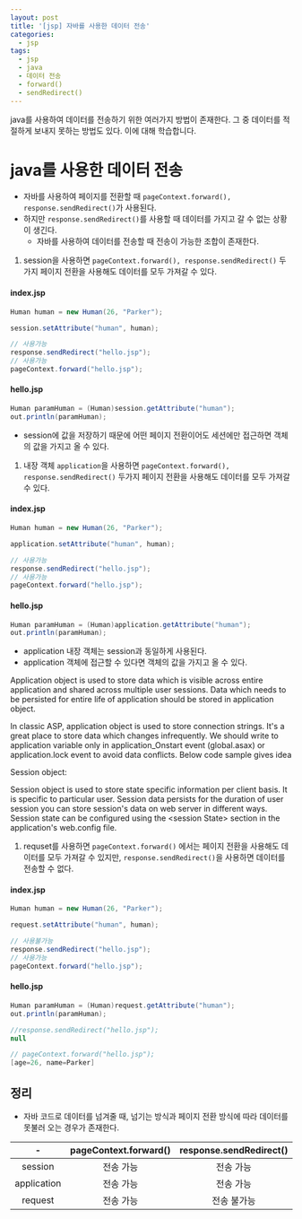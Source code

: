 ```yaml
---
layout: post
title: '[jsp] 자바를 사용한 데이터 전송'
categories:
  - jsp
tags:
  - jsp
  - java
  - 데이터 전송
  - forward()
  - sendRedirect()
---
```


java를 사용하여 데이터를 전송하기 위한 여러가지 방법이 존재한다.
그 중 데이터를 적절하게 보내지 못하는 방법도 있다. 이에 대해 학습합니다.

# java를 사용한 데이터 전송

- 자바를 사용하여 페이지를 전환할 때 ```pageContext.forward(), response.sendRedirect()```가 사용된다.
- 하지만 ```response.sendRedirect()```를 사용할 때 데이터를 가지고 갈 수 없는 상황이 생긴다.
  - 자바를 사용하여 데이터를 전송할 때 전송이 가능한 조합이 존재한다.

1. session을 사용하면 ```pageContext.forward(), response.sendRedirect()``` 두가지 페이지 전환을 사용해도 데이터를 모두 가져갈 수 있다.

#### index.jsp

```java
Human human = new Human(26, "Parker");

session.setAttribute("human", human);

// 사용가능
response.sendRedirect("hello.jsp");
// 사용가능
pageContext.forward("hello.jsp");
```

#### hello.jsp

```java
Human paramHuman = (Human)session.getAttribute("human");
out.println(paramHuman);
```

- session에 값을 저장하기 때문에 어떤 페이지 전환이어도 세션에만 접근하면 객체의 값을 가지고 올 수 있다.

1. 내장 객체 ```application```을 사용하면  ```pageContext.forward(), response.sendRedirect()``` 두가지 페이지 전환을 사용해도 데이터를 모두 가져갈 수 있다.

#### index.jsp

```java
Human human = new Human(26, "Parker");

application.setAttribute("human", human);

// 사용가능
response.sendRedirect("hello.jsp");
// 사용가능
pageContext.forward("hello.jsp");
```

#### hello.jsp

```java
Human paramHuman = (Human)application.getAttribute("human");
out.println(paramHuman);
```

- application 내장 객체는 session과 동일하게 사용된다.
- application 객체에 접근할 수 있다면 객체의 값을 가지고 올 수 있다.

<p>
Application object is used to store data which is visible across entire application and shared across multiple user sessions. Data which needs to be persisted for entire life of application should be stored in application object.

In classic ASP, application object is used to store connection strings. It's a great place to store data which changes infrequently. We should write to application variable only in application_Onstart event (global.asax) or application.lock event to avoid data conflicts. Below code sample gives idea
</p>

<p>
Session object:

Session object is used to store state specific information per client basis. It is specific to particular user. Session data persists for the duration of user session you can store session's data on web server in different ways. Session state can be configured using the \<session State\> section in the application's web.config file.
</p>




1. requset를 사용하면  ```pageContext.forward()``` 에서는 페이지 전환을 사용해도 데이터를 모두 가져갈 수 있지만, ```response.sendRedirect()```을 사용하면 데이터를 전송할 수 없다.



#### index.jsp

```java
Human human = new Human(26, "Parker");

request.setAttribute("human", human);

// 사용불가능
response.sendRedirect("hello.jsp");
// 사용가능
pageContext.forward("hello.jsp");
```

#### hello.jsp

```java
Human paramHuman = (Human)request.getAttribute("human");
out.println(paramHuman);
```

```java
//response.sendRedirect("hello.jsp");
null

// pageContext.forward("hello.jsp");
[age=26, name=Parker]
```

## 정리

- 자바 코드로 데이터를 넘겨줄 때, 넘기는 방식과 페이지 전환 방식에 따라 데이터를 못불러 오는 경우가 존재한다.



|        -     | pageContext.forward() | response.sendRedirect() |
| :----------: | :--------------------: | :----------------------: |
| session     | 전송 가능              | 전송 가능                |
| application | 전송 가능              | 전송 가능                |
| request     | 전송 가능              | 전송 불가능              |
